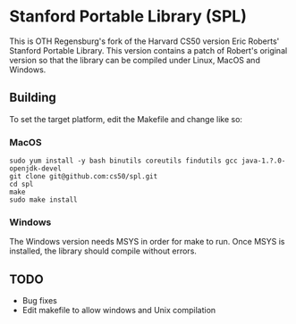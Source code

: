 # Stanford Portable Library (SPL)

This is OTH Regensburg's fork of the Harvard CS50 version Eric Roberts' Stanford Portable Library. This version contains a patch of Robert's original version so that the library can be compiled under Linux, MacOS and Windows.

## Building
To set the target platform, edit the Makefile and change like so:

### MacOS

    sudo yum install -y bash binutils coreutils findutils gcc java-1.?.0-openjdk-devel
    git clone git@github.com:cs50/spl.git
    cd spl
    make
    sudo make install

### Windows

The Windows version needs MSYS in order for make to run. Once MSYS is installed, the library should compile without errors.

## TODO

* Bug fixes
* Edit makefile to allow windows and Unix compilation
